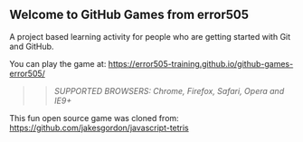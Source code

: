 ## Welcome to GitHub Games from error505

A project based learning activity for people who are getting started with Git and GitHub.

You can play the game at: https://error505-training.github.io/github-games-error505/

>> _*SUPPORTED BROWSERS*: Chrome, Firefox, Safari, Opera and IE9+_

This fun open source game was cloned from: https://github.com/jakesgordon/javascript-tetris
